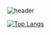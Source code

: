 
![header](https://capsule-render.vercel.app/api?type=shark&color=timeGradient&height=300&section=header&text=sonmin!&fontColor=000000&animation=twinkling&fontSize=90)

[![Top Langs](https://github-readme-stats.vercel.app/api/top-langs/?username=thsals)](https://github.com/anuraghazra/github-readme-stats)
